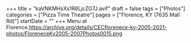 +++
title = "kaVNKMHsXs1R6LjcZG7J.avif"
draft = false
tags = ["Photos"]
categories = ["Pizza Time Theatre"]
pages = ["Florence, KY (7635 Mall Rd)"]
startDate = ""
+++
Menu at Florence.https://archive.org/details/CECflorenece-ky-2005-2021-photos/FloreneceKy2005-2007Photos0015.png
